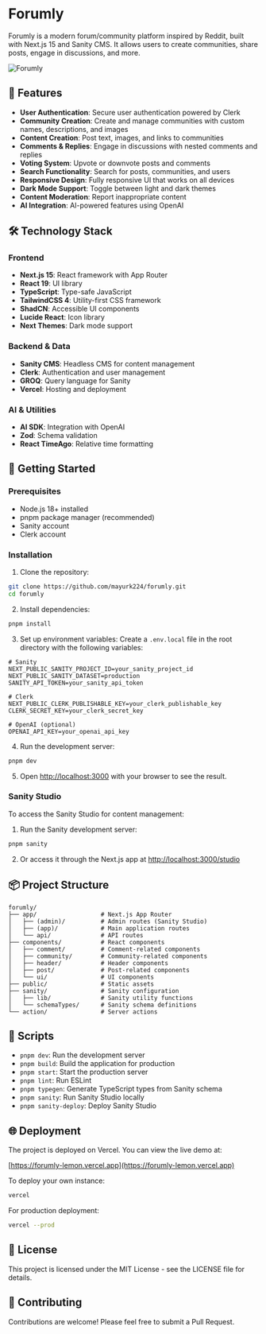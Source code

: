 # Forumly

Forumly is a modern forum/community platform inspired by Reddit, built with Next.js 15 and Sanity CMS. It allows users to create communities, share posts, engage in discussions, and more.

![Forumly]()

## 🌟 Features

- **User Authentication**: Secure user authentication powered by Clerk
- **Community Creation**: Create and manage communities with custom names, descriptions, and images
- **Content Creation**: Post text, images, and links to communities
- **Comments & Replies**: Engage in discussions with nested comments and replies
- **Voting System**: Upvote or downvote posts and comments
- **Search Functionality**: Search for posts, communities, and users
- **Responsive Design**: Fully responsive UI that works on all devices
- **Dark Mode Support**: Toggle between light and dark themes
- **Content Moderation**: Report inappropriate content
- **AI Integration**: AI-powered features using OpenAI

## 🛠️ Technology Stack

### Frontend
- **Next.js 15**: React framework with App Router
- **React 19**: UI library
- **TypeScript**: Type-safe JavaScript
- **TailwindCSS 4**: Utility-first CSS framework
- **ShadCN**: Accessible UI components
- **Lucide React**: Icon library
- **Next Themes**: Dark mode support

### Backend & Data
- **Sanity CMS**: Headless CMS for content management
- **Clerk**: Authentication and user management
- **GROQ**: Query language for Sanity
- **Vercel**: Hosting and deployment

### AI & Utilities
- **AI SDK**: Integration with OpenAI
- **Zod**: Schema validation
- **React TimeAgo**: Relative time formatting

## 🚀 Getting Started

### Prerequisites
- Node.js 18+ installed
- pnpm package manager (recommended)
- Sanity account
- Clerk account

### Installation

1. Clone the repository:
```bash
git clone https://github.com/mayurk224/forumly.git
cd forumly
```

2. Install dependencies:
```bash
pnpm install
```

3. Set up environment variables:
Create a `.env.local` file in the root directory with the following variables:
```
# Sanity
NEXT_PUBLIC_SANITY_PROJECT_ID=your_sanity_project_id
NEXT_PUBLIC_SANITY_DATASET=production
SANITY_API_TOKEN=your_sanity_api_token

# Clerk
NEXT_PUBLIC_CLERK_PUBLISHABLE_KEY=your_clerk_publishable_key
CLERK_SECRET_KEY=your_clerk_secret_key

# OpenAI (optional)
OPENAI_API_KEY=your_openai_api_key
```

4. Run the development server:
```bash
pnpm dev
```

5. Open [http://localhost:3000](http://localhost:3000) with your browser to see the result.

### Sanity Studio

To access the Sanity Studio for content management:

1. Run the Sanity development server:
```bash
pnpm sanity
```

2. Or access it through the Next.js app at [http://localhost:3000/studio](http://localhost:3000/studio)

## 📦 Project Structure

```
forumly/
├── app/                  # Next.js App Router
│   ├── (admin)/          # Admin routes (Sanity Studio)
│   ├── (app)/            # Main application routes
│   └── api/              # API routes
├── components/           # React components
│   ├── comment/          # Comment-related components
│   ├── community/        # Community-related components
│   ├── header/           # Header components
│   ├── post/             # Post-related components
│   └── ui/               # UI components
├── public/               # Static assets
├── sanity/               # Sanity configuration
│   ├── lib/              # Sanity utility functions
│   └── schemaTypes/      # Sanity schema definitions
└── action/               # Server actions
```

## 🔄 Scripts

- `pnpm dev`: Run the development server
- `pnpm build`: Build the application for production
- `pnpm start`: Start the production server
- `pnpm lint`: Run ESLint
- `pnpm typegen`: Generate TypeScript types from Sanity schema
- `pnpm sanity`: Run Sanity Studio locally
- `pnpm sanity-deploy`: Deploy Sanity Studio

## 🌐 Deployment

The project is deployed on Vercel. You can view the live demo at:

[https://forumly-lemon.vercel.app](https://forumly-lemon.vercel.app)

To deploy your own instance:

```bash
vercel
```

For production deployment:

```bash
vercel --prod
```

## 📄 License

This project is licensed under the MIT License - see the LICENSE file for details.

## 👥 Contributing

Contributions are welcome! Please feel free to submit a Pull Request.
